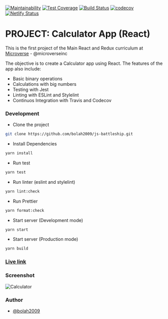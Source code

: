 [![Maintainability](https://api.codeclimate.com/v1/badges/8a13f445a2ea2c0e220c/maintainability)](https://codeclimate.com/github/bolah2009/react-calculator/maintainability)
[![Test Coverage](https://api.codeclimate.com/v1/badges/8a13f445a2ea2c0e220c/test_coverage)](https://codeclimate.com/github/bolah2009/react-calculator/test_coverage)
[![Build Status](https://travis-ci.org/bolah2009/react-calculator.svg?branch=development)](https://travis-ci.org/bolah2009/react-calculator)
[![codecov](https://codecov.io/gh/bolah2009/react-calculator/branch/development/graph/badge.svg)](https://codecov.io/gh/bolah2009/react-calculator)
[![Netlify Status](https://api.netlify.com/api/v1/badges/0e141257-1cc9-4c9b-a342-ac5f2fd97595/deploy-status)](https://app.netlify.com/sites/bolah-react-calculator/deploys)



# PROJECT: Calculator App (React)

This is the first project of the Main React and Redux curriculum at [Microverse](https://www.microverse.org/) - @microverseinc

The objective is to create a Calculator app using React. The features of the app also include:

- Basic binary operations
- Calculations with big numbers
- Testing with Jest
- Linting with ESLint and Stylelint
- Continuos Integration with Travis and Codecov


### Development

- Clone the project

```bash
git clone https://github.com/bolah2009/js-battleship.git

```

- Install Dependencies

```bash
yarn install
```

- Run test

```bash
yarn test
```

- Run linter (eslint and stylelint)

```bash
yarn lint:check
```

- Run Prettier

```bash
yarn format:check
```

- Start server (Development mode)

```bash
yarn start
```

- Start server (Production mode)

```bash
yarn build
```


### [Live link](https://bolah-react-calculator.herokuapp.com/)


### Screenshot

![Calculator](https://user-images.githubusercontent.com/36057474/68989850-74e62d00-084c-11ea-8a7d-63e40f3ba5fd.png)


### Author

- [@bolah2009](https://github.com/bolah2009/)
